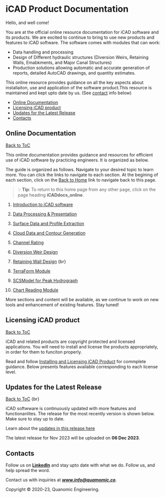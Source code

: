 # iCAD Product Documentation


Hello, and well come!

You are at the official online resource documentation for iCAD software and its products. We are excited to continue to bring to use new products and features to iCAD software. The software comes with modules that can work:
- Data handling and processing
- Design of Different hydraulic structures (Diversion Weirs, Retaining Walls, Emabkments, and Major Canal Structures)
- Production solutions allowing automatic and accurate generation of reports, detailed AutoCAD drawings, and quantity estimates.



This online resource provides guidance on all the key aspects about installaiton, use and application of the software product.This resource is maintained and kept upto date by us. (See [contact](#contacts)  info below)

<!--TOC-->
  - [Online Documentation](#online-documentation)
  - [Licensing iCAD product](#licensing-icad-product)
  - [Updates for the Latest Release](#updates-for-the-latest-release)
  - [Contacts](#contacts)
<!--/TOC-->


## Online Documentation
[Back to ToC](#table-of-contents)

This online documentation provides guidance and resources for efficient use of iCAD software by practicing engineers. It is organized as below.



The guide is organized as follows. Navigate to your desired topic to learn more. You can click the links to navigate to each section. At the begining of each section, click on the [Back to Home]() link to navigate back to this page.

> :bulb: **Tip**: To return to this home page from any other page, click on the page heading **iCADdocs_online**.


1. [Introduction to iCAD software](IntroductionToiCAD/Introduction_to_iCAD.md)

1. [Data Processing & Presentation](DataProcessing/DataProcessing.md)

1. [Surface Data and Profile Extraction](SurfaceDataProcessing/Surface_modelling_and_interpolation.md)

1. [Cloud Data and Contour Generation](CloudContour/CloudContour.md)

1. [Channel Rating](ChannelRatingWSPRO/ChannelRate_WSPRO.md)

1. [Diversion Weir Design](DiversionWeirDesign/DiversionWeirDesign.md)

1. [Retaining Wall Design](RetainingWallDesign/RetainingWallDesign.md) {br}

1. [TerraForm Module](TerraForm/TerraForm.md)

1. [SCSModel for Peak Hydrograph](SCSModel/SCSModel.md)

1. [Chart Reading Module](ChartRead/ChartRead.md)


More sections and content will be available, as we continue to work on new tools and enhancement of existing features. Stay tuned!


## Licensing iCAD product
[Back to ToC](#table-of-contents)

iCAD and related products are copyright protected and licensed applications. You will need to install and license the products appropriately, in order for them to funciton properly.

Read and follow [Installing and Licensing iCAD Product](/SetupAndLicensingGuide/setupguide.md#installation-and-setup-guide) for commplete guidance. Below presents features available corresponding to each license level.


## Updates for the Latest Release
[Back to ToC](#table-of-contents)
{br}

iCAD softwware is continuously updated with more features and functionanlites. The release for the most recently version is shown below. Make sure to stay up to date.

 Learn about the [updates in this release here](Updates/Update_Notes.md)

The latest release for Nov 2023 will be uploaded on **06 Dec 2023**.
<!--
:bulb: The latest release is **Version 2.8.3.9028** (Nov 2023)

You can find installation guidelines for iCAD product by following the steps in the **Introduction to iCAD Software** document, chapter on [Setup And Licensing Guide](SetupAndLicensingGuide/setupguide.md#installation-and-setup-guide)

* **Download** the [Latest update Resource for iCAD Software](https://drive.google.com/uc?export=download&id=1mSZVIIXOgk0yGErVAzAHIH8eWm1x0gZ6)


* Follow the update instructions [Installing Update Resources here](SetupAndLicensingGuide/setupguide.md#installing-update-resources) to update your application. 

* Documentation is available to learn about the [updates in this release here](Updates/Update_Notes.md)


> :bulb: **Important Notice**: Please note that a valid license is required to run the program, including for trials. Contact your provider or visit our website to get your copy of the license for trial or evaluation, or subscription.
-->


## Contacts

Follow us on [**LinkedIn**]() and stay upto date with what we do. Follow us, and help spread the word.

Contact us with inquiries at ***www.info@quamomic.co***.

Copyright &copy; 2020-23, Quanomic Engineering.
